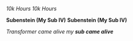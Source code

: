*10k Hours*
_10k Hours_

**Subenstein (My Sub IV)**
__Subenstein (My Sub IV)__

_Transformer came alive my **sub came alive**_
